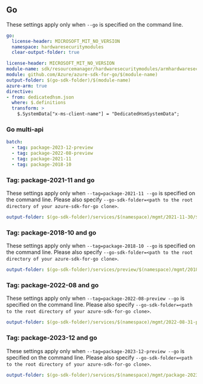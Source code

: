## Go

These settings apply only when `--go` is specified on the command line.

```yaml $(go) && !$(track2)
go:
  license-header: MICROSOFT_MIT_NO_VERSION
  namespace: hardwaresecuritymodules
  clear-output-folder: true
```

``` yaml $(go) && $(track2)
license-header: MICROSOFT_MIT_NO_VERSION
module-name: sdk/resourcemanager/hardwaresecuritymodules/armhardwaresecuritymodules
module: github.com/Azure/azure-sdk-for-go/$(module-name)
output-folder: $(go-sdk-folder)/$(module-name)
azure-arm: true
directive:
- from: dedicatedhsm.json
  where: $.definitions
  transform: >
    $.SystemData["x-ms-client-name"] = "DedicatedHsmSystemData";
```

### Go multi-api

```yaml $(go) && $(multiapi)
batch:
  - tag: package-2023-12-preview
  - tag: package-2022-08-preview
  - tag: package-2021-11
  - tag: package-2018-10
```

### Tag: package-2021-11 and go

These settings apply only when `--tag=package-2021-11 --go` is specified on the command line.
Please also specify `--go-sdk-folder=<path to the root directory of your azure-sdk-for-go clone>`.

```yaml $(tag)=='package-2021-11' && $(go)
output-folder: $(go-sdk-folder)/services/$(namespace)/mgmt/2021-11-30/$(namespace)
```

### Tag: package-2018-10 and go

These settings apply only when `--tag=package-2018-10 --go` is specified on the command line.
Please also specify `--go-sdk-folder=<path to the root directory of your azure-sdk-for-go clone>`.

```yaml $(tag)=='package-2018-10' && $(go)
output-folder: $(go-sdk-folder)/services/preview/$(namespace)/mgmt/2018-10-31-preview/$(namespace)
```

### Tag: package-2022-08 and go

These settings apply only when `--tag=package-2022-08-preview --go` is specified on the command line.
Please also specify `--go-sdk-folder=<path to the root directory of your azure-sdk-for-go clone>`.

```yaml $(tag)=='package-2022-08-preview' && $(go)
output-folder: $(go-sdk-folder)/services/$(namespace)/mgmt/2022-08-31-preview/$(namespace)
```

### Tag: package-2023-12 and go

These settings apply only when `--tag=package-2023-12-preview --go` is specified on the command line.
Please also specify `--go-sdk-folder=<path to the root directory of your azure-sdk-for-go clone>`.

```yaml $(tag)=='package-2023-12-preview' && $(go)
output-folder: $(go-sdk-folder)/services/$(namespace)/mgmt/package-2023-12-preview/$(namespace)
```
